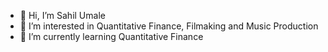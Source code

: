 - 👋 Hi, I’m Sahil Umale
- 👀 I’m interested in Quantitative Finance, Filmaking and Music Production
- 🌱 I’m currently learning Quantitative Finance

<!---
calm534/calm534 is a ✨ special ✨ repository because its `README.md` (this file) appears on your GitHub profile.
You can click the Preview link to take a look at your changes.
--->
